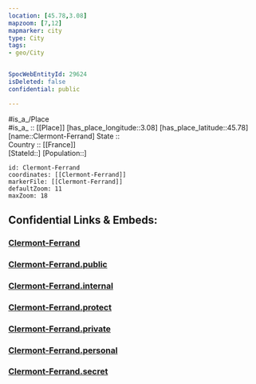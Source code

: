 ```yaml
---
location: [45.78,3.08] 
mapzoom: [7,12] 
mapmarker: city 
type: City
tags:
- geo/City


SpocWebEntityId: 29624
isDeleted: false
confidential: public

---
```

#is_a_/Place  
#is_a_ :: [[Place]] 
[has_place_longitude::3.08] 
[has_place_latitude::45.78] 
[name::Clermont-Ferrand] 
State ::  
Country :: [[France]]  
[StateId::] 
[Population::] 



```leaflet
id: Clermont-Ferrand
coordinates: [[Clermont-Ferrand]] 
markerFile: [[Clermont-Ferrand]] 
defaultZoom: 11 
maxZoom: 18
```


## Confidential Links & Embeds: 

### [Clermont-Ferrand](/_Standards/Earth/Continent/Europe/Europe~West/France/regions~France/Auvergne-Rhône-Alpes/departments~Auvergne-Rhône-Alpes/Puy-de-Dôme/communes~Puy-de-Dôme/Clermont-Ferrand/cities~Clermont-Ferrand/Clermont-Ferrand.md) 

### [Clermont-Ferrand.public](/_public/Earth/Continent/Europe/Europe~West/France/regions~France/Auvergne-Rhône-Alpes/departments~Auvergne-Rhône-Alpes/Puy-de-Dôme/communes~Puy-de-Dôme/Clermont-Ferrand/cities~Clermont-Ferrand/Clermont-Ferrand.public.md) 

### [Clermont-Ferrand.internal](/_internal/Earth/Continent/Europe/Europe~West/France/regions~France/Auvergne-Rhône-Alpes/departments~Auvergne-Rhône-Alpes/Puy-de-Dôme/communes~Puy-de-Dôme/Clermont-Ferrand/cities~Clermont-Ferrand/Clermont-Ferrand.internal.md) 

### [Clermont-Ferrand.protect](/_protect/Earth/Continent/Europe/Europe~West/France/regions~France/Auvergne-Rhône-Alpes/departments~Auvergne-Rhône-Alpes/Puy-de-Dôme/communes~Puy-de-Dôme/Clermont-Ferrand/cities~Clermont-Ferrand/Clermont-Ferrand.protect.md) 

### [Clermont-Ferrand.private](/_private/Earth/Continent/Europe/Europe~West/France/regions~France/Auvergne-Rhône-Alpes/departments~Auvergne-Rhône-Alpes/Puy-de-Dôme/communes~Puy-de-Dôme/Clermont-Ferrand/cities~Clermont-Ferrand/Clermont-Ferrand.private.md) 

### [Clermont-Ferrand.personal](/_personal/Earth/Continent/Europe/Europe~West/France/regions~France/Auvergne-Rhône-Alpes/departments~Auvergne-Rhône-Alpes/Puy-de-Dôme/communes~Puy-de-Dôme/Clermont-Ferrand/cities~Clermont-Ferrand/Clermont-Ferrand.personal.md) 

### [Clermont-Ferrand.secret](/_secret/Earth/Continent/Europe/Europe~West/France/regions~France/Auvergne-Rhône-Alpes/departments~Auvergne-Rhône-Alpes/Puy-de-Dôme/communes~Puy-de-Dôme/Clermont-Ferrand/cities~Clermont-Ferrand/Clermont-Ferrand.secret.md)

